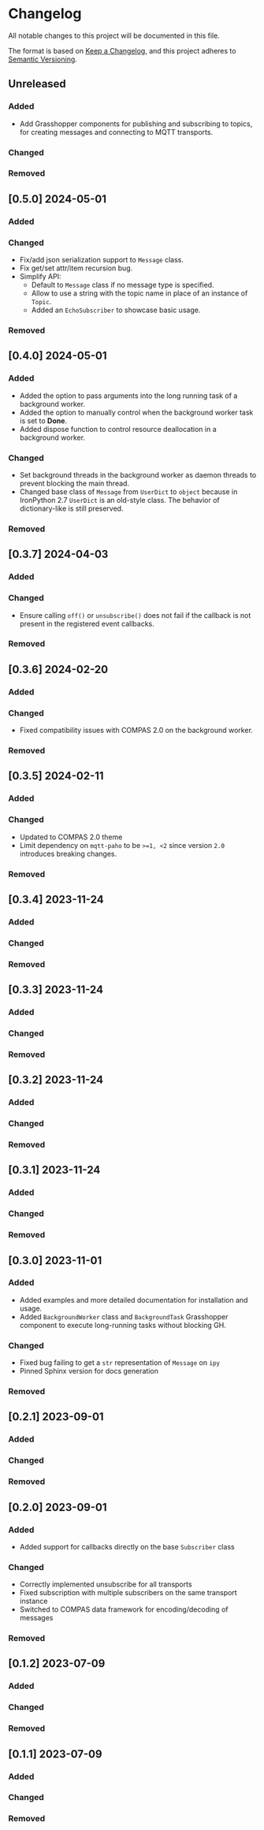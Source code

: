 # Changelog

All notable changes to this project will be documented in this file.

The format is based on [Keep a Changelog](https://keepachangelog.com/en/1.0.0/),
and this project adheres to [Semantic Versioning](https://semver.org/spec/v2.0.0.html).

## Unreleased

### Added

* Add Grasshopper components for publishing and subscribing to topics, for creating messages and connecting to MQTT transports.

### Changed

### Removed


## [0.5.0] 2024-05-01

### Added

### Changed

* Fix/add json serialization support to `Message` class.
* Fix get/set attr/item recursion bug. 
* Simplify API: 
  * Default to `Message` class if no message type is specified.
  * Allow to use a string with the topic name in place of an instance of `Topic`.
  * Added an `EchoSubscriber` to showcase basic usage.

### Removed


## [0.4.0] 2024-05-01

### Added

* Added the option to pass arguments into the long running task of a background worker.
* Added the option to manually control when the background worker task is set to **Done**.
* Added dispose function to control resource deallocation in a background worker.

### Changed

* Set background threads in the background worker as daemon threads to prevent blocking the main thread.
* Changed base class of `Message` from `UserDict` to `object` because in IronPython 2.7 `UserDict` is an old-style class. The behavior of dictionary-like is still preserved.

### Removed


## [0.3.7] 2024-04-03

### Added

### Changed

* Ensure calling `off()` or `unsubscribe()` does not fail if the callback is not present in the registered event callbacks.

### Removed


## [0.3.6] 2024-02-20

### Added

### Changed

* Fixed compatibility issues with COMPAS 2.0 on the background worker.

### Removed


## [0.3.5] 2024-02-11

### Added

### Changed

* Updated to COMPAS 2.0 theme
* Limit dependency on `mqtt-paho` to be `>=1, <2` since version `2.0` introduces breaking changes.

### Removed


## [0.3.4] 2023-11-24

### Added

### Changed

### Removed


## [0.3.3] 2023-11-24

### Added

### Changed

### Removed


## [0.3.2] 2023-11-24

### Added

### Changed

### Removed


## [0.3.1] 2023-11-24

### Added

### Changed

### Removed


## [0.3.0] 2023-11-01

### Added

* Added examples and more detailed documentation for installation and usage.
* Added `BackgroundWorker` class and `BackgroundTask` Grasshopper component to execute long-running tasks without blocking GH.

### Changed

* Fixed bug failing to get a `str` representation of `Message` on `ipy`
* Pinned Sphinx version for docs generation

### Removed


## [0.2.1] 2023-09-01

### Added

### Changed

### Removed


## [0.2.0] 2023-09-01

### Added

* Added support for callbacks directly on the base `Subscriber` class

### Changed

* Correctly implemented unsubscribe for all transports
* Fixed subscription with multiple subscribers on the same transport instance
* Switched to COMPAS data framework for encoding/decoding of messages

### Removed


## [0.1.2] 2023-07-09

### Added

### Changed

### Removed


## [0.1.1] 2023-07-09

### Added

### Changed

### Removed

